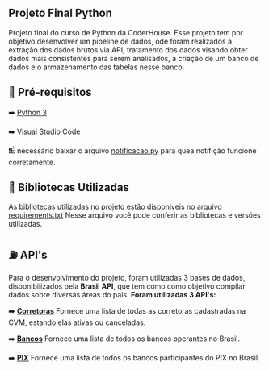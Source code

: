 ## **Projeto Final Python**

Projeto final do curso de Python da CoderHouse. Esse projeto tem por objetivo desenvolver um pipeline de dados, ode foram realizados
a extração dos dados brutos via API, tratamento dos dados visando obter dados mais consistentes para serem analisados, a criação de um
banco de dados e o armazenamento das tabelas nesse banco. 

## :pencil: **Pré-requisitos**

:arrow_right: [Python 3](https://www.python.org/downloads/)

:arrow_right: [Visual Studio Code](https://code.visualstudio.com/download)

:heavy_exclamation_mark:É necessário baixar o arquivo [notificacao.py](https://github.com/iago-cord/Curso-Python/blob/main/Projeto%20Final/notificacao.py) para quea notifição funcione corretamente. 

## :notebook_with_decorative_cover: Bibliotecas Utilizadas

As bibliotecas utilizadas no projeto estão disponiveis no arquivo [requirements.txt](https://github.com/iago-cord/Curso-Python/blob/main/Projeto%20Final/notificacao.py)
Nesse arquivo você pode conferir as bibliotecas e versões utilizadas. 

## :fuelpump: API's 

Para o desenvolvimento do projeto, foram utilizadas 3 bases de dados, disponibilizados pela **Brasil API**, que tem como como objetivo 
compilar dados sobre diversas áreas do pais. 
**Foram utilizadas 3 API's:**

:arrow_right: [**Corretoras**](https://brasilapi.com.br/api/cvm/corretoras/v1)
Fornece uma lista de todas as corretoras cadastradas na CVM, estando elas ativas ou canceladas. 

:arrow_right: [**Bancos**](https://brasilapi.com.br/api/banks/v1)
Fornece uma lista de todos os bancos operantes no Brasil.

:arrow_right: [**PIX**](https://brasilapi.com.br/api/pix/v1/participants)
Fornece uma lista de todos os bancos participantes do PIX no Brasil.


